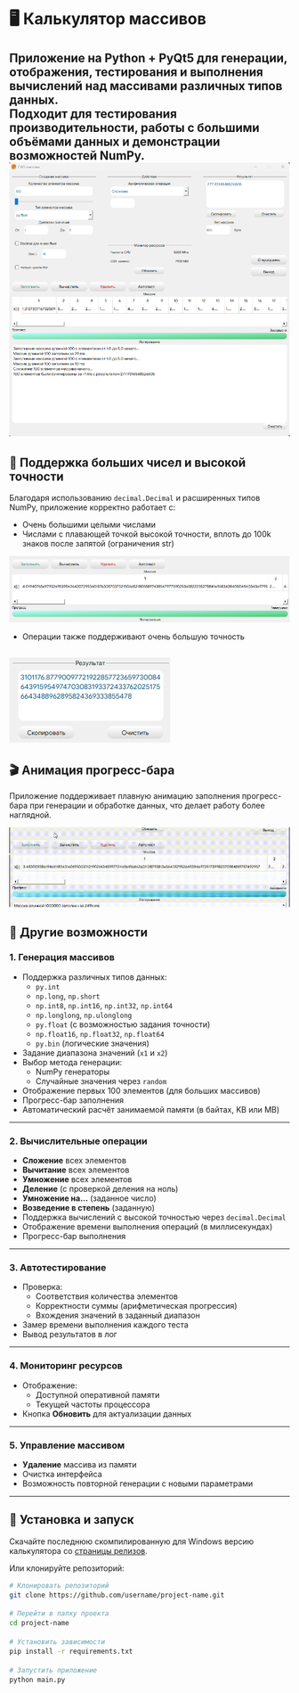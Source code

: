 # 🖥 Калькулятор массивов

Приложение на **Python + PyQt5** для генерации, отображения, тестирования и выполнения вычислений над массивами различных типов данных.  
Подходит для тестирования производительности, работы с большими объёмами данных и демонстрации возможностей NumPy.
![UI](https://github.com/gozoniy/calc/blob/2156b081254fe33f5a6d2036f6ce3da2c6f457d6/docs/MainUI.png)  
---

## 🔢 Поддержка больших чисел и высокой точности
Благодаря использованию `decimal.Decimal` и расширенных типов NumPy, приложение корректно работает с:
- Очень большими целыми числами
- Числами с плавающей точкой высокой точности, вплоть до 100k знаков после запятой (ограничения str)

![Поддержка больших чисел](https://github.com/gozoniy/calc/blob/16cf90241753a14ea991edacfef5eece2dea5084/docs/ExtraNumbers.png)
 - Операции также поддерживают очень большую точность
   
![Поддержка точности](https://github.com/gozoniy/calc/blob/16cf90241753a14ea991edacfef5eece2dea5084/docs/Result.png)
---
## 🎬 Анимация прогресс-бара
Приложение поддерживает плавную анимацию заполнения прогресс-бара при генерации и обработке данных, что делает работу более наглядной.

![Анимация прогресс-бара](https://github.com/gozoniy/calc/blob/0345478da262a9458065510532d66875c2e4f274/docs/anim.gif)

## 📌 Другие возможности

### 1. Генерация массивов
- Поддержка различных типов данных:
  - `py.int`
  - `np.long`, `np.short`
  - `np.int8`, `np.int16`, `np.int32`, `np.int64`
  - `np.longlong`, `np.ulonglong`
  - `py.float` (с возможностью задания точности)
  - `np.float16`, `np.float32`, `np.float64`
  - `py.bin` (логические значения)
- Задание диапазона значений (`x1` и `x2`)
- Выбор метода генерации:
  - NumPy генераторы
  - Случайные значения через `random`
- Отображение первых 100 элементов (для больших массивов)
- Прогресс-бар заполнения
- Автоматический расчёт занимаемой памяти (в байтах, KB или MB)

---

### 2. Вычислительные операции
- **Сложение** всех элементов
- **Вычитание** всех элементов
- **Умножение** всех элементов
- **Деление** (с проверкой деления на ноль)
- **Умножение на…** (заданное число)
- **Возведение в степень** (заданную)
- Поддержка вычислений с высокой точностью через `decimal.Decimal`
- Отображение времени выполнения операций (в миллисекундах)
- Прогресс-бар выполнения

---

### 3. Автотестирование
- Проверка:
  - Соответствия количества элементов
  - Корректности суммы (арифметическая прогрессия)
  - Вхождения значений в заданный диапазон
- Замер времени выполнения каждого теста
- Вывод результатов в лог

---

### 4. Мониторинг ресурсов
- Отображение:
  - Доступной оперативной памяти
  - Текущей частоты процессора
- Кнопка **Обновить** для актуализации данных

---

### 5. Управление массивом
- **Удаление** массива из памяти
- Очистка интерфейса
- Возможность повторной генерации с новыми параметрами

---

## 🚀 Установка и запуск
Скачайте последнюю скомпилированную для Windows версию калькулятора со [страницы релизов](https://github.com/gozoniy/calc/releases).

Или клонируйте репозиторий:
```bash
# Клонировать репозиторий
git clone https://github.com/username/project-name.git

# Перейти в папку проекта
cd project-name

# Установить зависимости
pip install -r requirements.txt

# Запустить приложение
python main.py
